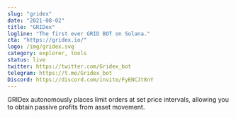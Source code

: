 ```yaml
---
slug: "gridex"
date: "2021-08-02"
title: "GRIDex"
logline: "The first ever GRID BOT on Solana."
cta: "https://gridex.io/"
logo: /img/gridex.svg
category: explorer, tools
status: live
twitter: https://twitter.com/Gridex_bot
telegram: https://t.me/Gridex_bot
Discord: https://discord.com/invite/FyENCJt8nY
---
```


GRIDex autonomously places limit orders at set price intervals, allowing you to obtain passive profits from asset movement.
